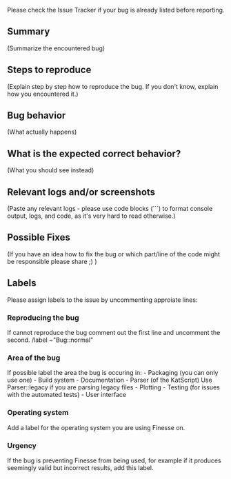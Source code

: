 Please check the Issue Tracker if your bug is already listed before reporting.

## Summary

(Summarize the encountered bug)

## Steps to reproduce

(Explain step by step how to reproduce the bug. If you don't know, explain how you encountered it.)

## Bug behavior

(What actually happens)


## What is the expected correct behavior?

(What you should see instead)

## Relevant logs and/or screenshots

(Paste any relevant logs - please use code blocks (```) to format console output, logs, and code, as
it's very hard to read otherwise.)

## Possible Fixes

(If you have an idea how to fix the bug or which part/line of the code might be responsible please share ;) )

## Labels

Please assign labels to the issue by uncommenting approiate lines:

### Reproducing the bug
If cannot reproduce the bug comment out the first line and uncomment the second.
/label ~"Bug::normal"
<!-- /label ~"Bug::investigation" -->

### Area of the bug

If possible label the area the bug is occuring in:
    - Packaging (you can only use one)
     <!-- /label ~"Packaging::pip" -->
     <!-- /label ~"Packaging::conda" -->
     <!-- /label ~"Packaging::general" -->
    - Build system
     <!-- /label ~"Build system" -->
    - Documentation
     <!-- /label ~"Documentation" -->
    - Parser (of the KatScript) Use Parser::legacy if you are parsing legacy files
     <!-- /label ~"Parser" -->
     <!-- /label ~"Parser::legacy" -->
    - Plotting
     <!-- /label ~"Plotting" -->
    - Testing (for issues with the automated tests)
     <!-- /label ~"Testing" -->
    - User interface
     <!-- /label ~"User interface" -->

### Operating system

Add a label for the operating system you are using Finesse on.
<!-- ~label /"OS::Linux -->
<!-- ~label /"OS::MacIntel -->
<!-- ~label /"OS::MacAppleSilicon -->
<!-- ~label /"OS::Windows -->

### Urgency

If the bug is preventing Finesse from being used, for example if it produces seemingly valid but incorrect results, add this label.
<!-- /label ~"Priority::Urgent" -->
